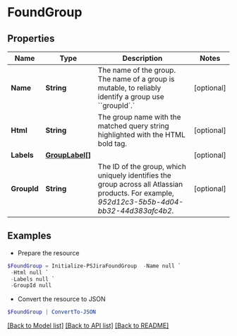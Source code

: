 # FoundGroup
## Properties

Name | Type | Description | Notes
------------ | ------------- | ------------- | -------------
**Name** | **String** | The name of the group. The name of a group is mutable, to reliably identify a group use &#x60;&#x60;groupId&#x60;.&#x60; | [optional] 
**Html** | **String** | The group name with the matched query string highlighted with the HTML bold tag. | [optional] 
**Labels** | [**GroupLabel[]**](GroupLabel.md) |  | [optional] 
**GroupId** | **String** | The ID of the group, which uniquely identifies the group across all Atlassian products. For example, *952d12c3-5b5b-4d04-bb32-44d383afc4b2*. | [optional] 

## Examples

- Prepare the resource
```powershell
$FoundGroup = Initialize-PSJiraFoundGroup  -Name null `
 -Html null `
 -Labels null `
 -GroupId null
```

- Convert the resource to JSON
```powershell
$FoundGroup | ConvertTo-JSON
```

[[Back to Model list]](../README.md#documentation-for-models) [[Back to API list]](../README.md#documentation-for-api-endpoints) [[Back to README]](../README.md)

